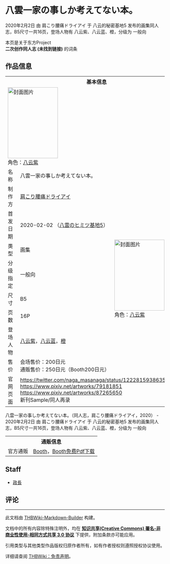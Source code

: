 # 八雲一家の事しか考えてない本。

<!-- source html: G:\repos\THBWiki-Markdown-Builder\THBWikiMarkdown\Temp\main\1\13\ns0%3A%E5%85%AB%E9%9B%B2%E4%B8%80%E5%AE%B6%E3%81%AE%E4%BA%8B%E3%81%97%E3%81%8B%E8%80%83%E3%81%88%E3%81%A6%E3%81%AA%E3%81%84%E6%9C%AC%E3%80%82.html -->

2020年2月2日 由 肩こり腰痛ドライアイ 于 八云的秘密基地5 发布的画集同人志，B5尺寸一共16页，登场人物有 八云紫、八云蓝、橙，分级为 一般向

本页是关于东方Project  
 **二次创作同人志 (未找到链接)** 的词条
## 作品信息

<table><tbody><tr><th colspan="3">基本信息</th></tr><tr><td class="cover-artwork-mobile" colspan="2"><a href="./文件-八雲一家の事しか考えてない本。封面.jpg.md" class="image" title="封面图片"><img alt="封面图片" src="https://upload.thwiki.cc/thumb/7/7c/%E5%85%AB%E9%9B%B2%E4%B8%80%E5%AE%B6%E3%81%AE%E4%BA%8B%E3%81%97%E3%81%8B%E8%80%83%E3%81%88%E3%81%A6%E3%81%AA%E3%81%84%E6%9C%AC%E3%80%82%E5%B0%81%E9%9D%A2.jpg/158px-%E5%85%AB%E9%9B%B2%E4%B8%80%E5%AE%B6%E3%81%AE%E4%BA%8B%E3%81%97%E3%81%8B%E8%80%83%E3%81%88%E3%81%A6%E3%81%AA%E3%81%84%E6%9C%AC%E3%80%82%E5%B0%81%E9%9D%A2.jpg" decoding="async" loading="lazy" width="158" height="224" srcset="https://upload.thwiki.cc/thumb/7/7c/%E5%85%AB%E9%9B%B2%E4%B8%80%E5%AE%B6%E3%81%AE%E4%BA%8B%E3%81%97%E3%81%8B%E8%80%83%E3%81%88%E3%81%A6%E3%81%AA%E3%81%84%E6%9C%AC%E3%80%82%E5%B0%81%E9%9D%A2.jpg/237px-%E5%85%AB%E9%9B%B2%E4%B8%80%E5%AE%B6%E3%81%AE%E4%BA%8B%E3%81%97%E3%81%8B%E8%80%83%E3%81%88%E3%81%A6%E3%81%AA%E3%81%84%E6%9C%AC%E3%80%82%E5%B0%81%E9%9D%A2.jpg 1.5x, https://upload.thwiki.cc/thumb/7/7c/%E5%85%AB%E9%9B%B2%E4%B8%80%E5%AE%B6%E3%81%AE%E4%BA%8B%E3%81%97%E3%81%8B%E8%80%83%E3%81%88%E3%81%A6%E3%81%AA%E3%81%84%E6%9C%AC%E3%80%82%E5%B0%81%E9%9D%A2.jpg/316px-%E5%85%AB%E9%9B%B2%E4%B8%80%E5%AE%B6%E3%81%AE%E4%BA%8B%E3%81%97%E3%81%8B%E8%80%83%E3%81%88%E3%81%A6%E3%81%AA%E3%81%84%E6%9C%AC%E3%80%82%E5%B0%81%E9%9D%A2.jpg 2x" data-file-width="1284" data-file-height="1820"></a><div class="cover-char">角色：<a href="./八云紫.md" title="八云紫">八云紫</a></div></td>
</tr><tr><td class="label">名称</td><td colspan="2"> 八雲一家の事しか考えてない本。 </td></tr><tr><td class="label">制作方</td><td><a href="./肩こり腰痛ドライアイ.md" title="肩こり腰痛ドライアイ">肩こり腰痛ドライアイ</a></td><td class="cover-artwork" rowspan="8" style="min-width:224px;"><a href="./文件-八雲一家の事しか考えてない本。封面.jpg.md" class="image" title="封面图片"><img alt="封面图片" src="https://upload.thwiki.cc/thumb/7/7c/%E5%85%AB%E9%9B%B2%E4%B8%80%E5%AE%B6%E3%81%AE%E4%BA%8B%E3%81%97%E3%81%8B%E8%80%83%E3%81%88%E3%81%A6%E3%81%AA%E3%81%84%E6%9C%AC%E3%80%82%E5%B0%81%E9%9D%A2.jpg/158px-%E5%85%AB%E9%9B%B2%E4%B8%80%E5%AE%B6%E3%81%AE%E4%BA%8B%E3%81%97%E3%81%8B%E8%80%83%E3%81%88%E3%81%A6%E3%81%AA%E3%81%84%E6%9C%AC%E3%80%82%E5%B0%81%E9%9D%A2.jpg" decoding="async" loading="lazy" width="158" height="224" srcset="https://upload.thwiki.cc/thumb/7/7c/%E5%85%AB%E9%9B%B2%E4%B8%80%E5%AE%B6%E3%81%AE%E4%BA%8B%E3%81%97%E3%81%8B%E8%80%83%E3%81%88%E3%81%A6%E3%81%AA%E3%81%84%E6%9C%AC%E3%80%82%E5%B0%81%E9%9D%A2.jpg/237px-%E5%85%AB%E9%9B%B2%E4%B8%80%E5%AE%B6%E3%81%AE%E4%BA%8B%E3%81%97%E3%81%8B%E8%80%83%E3%81%88%E3%81%A6%E3%81%AA%E3%81%84%E6%9C%AC%E3%80%82%E5%B0%81%E9%9D%A2.jpg 1.5x, https://upload.thwiki.cc/thumb/7/7c/%E5%85%AB%E9%9B%B2%E4%B8%80%E5%AE%B6%E3%81%AE%E4%BA%8B%E3%81%97%E3%81%8B%E8%80%83%E3%81%88%E3%81%A6%E3%81%AA%E3%81%84%E6%9C%AC%E3%80%82%E5%B0%81%E9%9D%A2.jpg/316px-%E5%85%AB%E9%9B%B2%E4%B8%80%E5%AE%B6%E3%81%AE%E4%BA%8B%E3%81%97%E3%81%8B%E8%80%83%E3%81%88%E3%81%A6%E3%81%AA%E3%81%84%E6%9C%AC%E3%80%82%E5%B0%81%E9%9D%A2.jpg 2x" data-file-width="1284" data-file-height="1820"></a><div class="cover-char">角色：<a href="./八云紫.md" title="八云紫">八云紫</a></div></td>
</tr><tr><td class="label">首发日期</td><td>2020-02-02&#160;（<a href="/展会作品列表?e=%E5%85%AB%E4%BA%91%E7%9A%84%E7%A7%98%E5%AF%86%E5%9F%BA%E5%9C%B0%235">八雲のヒミツ基地5</a>）</td></tr><tr><td class="label">类型</td><td>画集</td></tr><tr><td class="label">分级指定</td><td>一般向</td></tr><tr><td class="label">尺寸</td><td>B5</td></tr><tr><td class="label">页数</td><td>16P</td></tr><tr><td class="label">登场人物</td><td><a href="./八云紫.md" title="八云紫">八云紫</a>，<a href="./八云蓝.md" title="八云蓝">八云蓝</a>，<a href="./橙.md" title="橙">橙</a></td></tr><tr><td class="label">售价</td><td>会场售价：200日元<br>通贩售价：250日元（Booth200日元）</td></tr>
<tr><td class="label">官网页面</td><td colspan="2"><a rel="nofollow" class="external free" href="https://twitter.com/naga_masanaga/status/1222815938635948032">https://twitter.com/naga_masanaga/status/1222815938635948032</a><br><a rel="nofollow" class="external free" href="https://www.pixiv.net/artworks/79181851">https://www.pixiv.net/artworks/79181851</a><br><a rel="nofollow" class="external free" href="https://www.pixiv.net/artworks/87265650">https://www.pixiv.net/artworks/87265650</a><br>新刊Sample/同人再录</td></tr></tbody></table>

八雲一家の事しか考えてない本。（同人志，肩こり腰痛ドライアイ，2020） - 2020年2月2日 由 肩こり腰痛ドライアイ 于 八云的秘密基地5 发布的画集同人志，B5尺寸一共16页，登场人物有 八云紫、八云蓝、橙，分级为 一般向

<table><tbody><tr><th colspan="3">通贩信息</th></tr><tr><td class="label">官方通贩</td><td colspan="2"><a rel="nofollow" class="external text" href="https://naga-masanaga.booth.pm/items/1816068">Booth</a>，<a rel="nofollow" class="external text" href="https://naga-masanaga.booth.pm/items/2698163">Booth免费Pdf下载</a></td></tr></tbody></table>


## Staff
- [政長](./政長.md)

## 评论




---

此文档由 [THBWiki-Markdown-Builder](https://github.com/Delsin-Yu/THBWiki-Markdown-Builder) 构建。

文档中的所有内容除特殊注明外，均在 [**知识共享(Creative Commons) 署名-非商业性使用-相同方式共享 3.0 协议**](https://creativecommons.org/licenses/by-sa/3.0/deed.zh-hans) 下提供，附加条款亦可能应用。

引用类型与其他类型作品版权归原作者所有，如有作者授权则遵照授权协议使用。

详细请查阅 [THBWiki：免责声明](https://thbwiki.cc/THBWiki:%E5%85%8D%E8%B4%A3%E5%A3%B0%E6%98%8E)。

